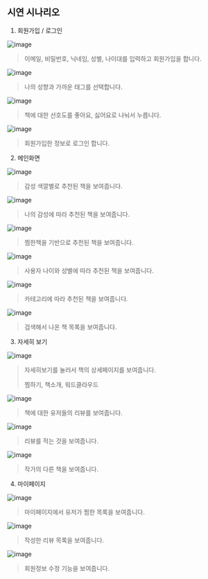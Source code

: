 ## 시연 시나리오

1. 회원가입 / 로그인

![image](https://user-images.githubusercontent.com/36887393/136353877-eb26d493-944f-4df7-bc64-a89236c5b305.png)

> 이메일, 비밀번호, 닉네임, 성별, 나이대를 입력하고 회원가입을 합니다.

![image](https://user-images.githubusercontent.com/36887393/136353920-88e1f0d0-73c0-4f60-b4ff-17c258e57a89.png)

> 나의 성향과 가까운 태그를 선택합니다.

![image](https://user-images.githubusercontent.com/36887393/136353942-c9e1292b-b570-49f3-8009-1e7538b8bf35.png)

> 책에 대한 선호도를 좋아요, 싫어요로 나눠서 누릅니다.

![image](https://user-images.githubusercontent.com/36887393/136354032-6aaa37c9-03e6-48ab-a959-50da0d27c26b.png)

> 회원가입한 정보로 로그인 합니다.

2. 메인화면

![image](https://user-images.githubusercontent.com/36887393/136354065-36c7ee19-cfb5-4613-a869-8378694ce895.png)

> 감성 색깔별로 추천된 책을 보여줍니다.

![image](https://user-images.githubusercontent.com/36887393/136354089-e67fe93a-a4e5-4449-9a08-e5cacc63201b.png)

> 나의 감성에 따라 추천된 책을 보여줍니다.

![image](https://user-images.githubusercontent.com/36887393/136354128-731dacb0-2350-4936-b421-ff3ab91d57d0.png)

> 찜한책을 기반으로 추천된 책을 보여줍니다.

![image](https://user-images.githubusercontent.com/36887393/136354164-9ead5d5c-824c-4815-8928-bc3a3a28443f.png)

> 사용자 나이와 성별에 따라 추천된 책을 보여줍니다.

![image](https://user-images.githubusercontent.com/36887393/136354235-c5f582ca-4cd3-41b1-90e1-7014f1ac2179.png)

> 카테고리에 따라 추천된 책을 보여줍니다.

![image](https://user-images.githubusercontent.com/36887393/136354269-3b048ada-d78d-4d27-9e32-18809e68133a.png)

> 검색해서 나온 책 목록을 보여줍니다.

3. 자세히 보기

![image](https://user-images.githubusercontent.com/36887393/136354299-cdae6684-e12c-4da0-8ad7-f023835d6d34.png)

> 자세히보기를 눌러서 책의 상세페이지를 보여줍니다.
>
> 찜하기, 책소개, 워드클라우드

![image](https://user-images.githubusercontent.com/36887393/136354322-e1fa562b-780c-4ee5-a1da-4ec992faabcf.png)

> 책에 대한 유저들의 리뷰를 보여줍니다.

![image](https://user-images.githubusercontent.com/36887393/136354345-1aa64a66-0401-4373-a708-4e731fcaab71.png)

> 리뷰를 적는 것을 보여줍니다.

![image](https://user-images.githubusercontent.com/36887393/136354370-13ad01a8-5f04-446c-a2e2-793377c0a0d9.png)

> 작가의 다른 책을 보여줍니다.

4. 마이페이지

![image](https://user-images.githubusercontent.com/36887393/136354392-b54634f3-c86a-4556-a17c-c6463504663f.png)

> 마이페이지에서 유저가 찜한 목록을 보여줍니다.

![image](https://user-images.githubusercontent.com/36887393/136354427-ba5031de-deed-428c-8915-314efe24dd3b.png)

> 작성한 리뷰 목록을 보여줍니다.

![image](https://user-images.githubusercontent.com/36887393/136354465-1d336828-4b17-4d82-a028-72897ee36171.png)

> 회원정보 수정 기능을 보여줍니다.

